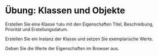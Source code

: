# Übung: Klassen und Objekte

Erstellen Sie eine Klasse `ToDo` mit den Eigenschaften Titel, Beschreibung, Priorität und Erstellungsdatum.

Erstellen Sie ein Instanz der Klasse und setzen Sie exemplarische Werte.

Geben Sie die Werte der Eigenschaften im Browser aus.
<!--stackedit_data:
eyJoaXN0b3J5IjpbNTUzMTI3MDQ2XX0=
-->
